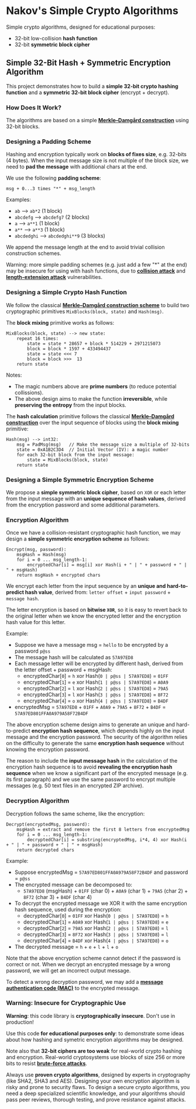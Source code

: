 # Nakov's Simple Crypto Algorithms

Simple crypto algorithms, designed for educational purposes:
  - 32-bit low-collision **hash function**
  - 32-bit **symmetric block cipher**


## Simple 32-Bit Hash + Symmetric Encryption Algorithm

This project demonstrates how to build a **simple 32-bit crypto hashing function** and a **symmetric 32-bit block cipher** (encrypt + decrypt).


### How Does It Work?

The algorithms are based on a simple **[Merkle–Damgård construction](https://en.wikipedia.org/wiki/Merkle%E2%80%93Damg%C3%A5rd_construction)**
using 32-bit blocks.


### Designing a Padding Scheme

Hashing and encryption typically work on **blocks of fixes size**, e.g. 32-bits (4 bytes).
When the input message size is not multiple of the block size, we need to **pad the message** with additional chars at the end.

We use the following **padding scheme**:
```
msg + 0...3 times "*" + msg_length
```

Examples:
  - `ab` --> `ab*2` (1 block)
  - `abcdefg` --> `abcdefg7` (2 blocks)
  - `a` --> `a**1` (1 block)
  - `a**` --> `a**3` (1 block)
  - `abcdedghi` --> `abcdedghi**9` (3 blocks)

We append the message length at the end to avoid trivial collision construction schemes.

Warning: more simple padding schemes (e.g. just add a few "*" at the end) may be insecure for using with hash functions,
due to **[collision attack](https://en.wikipedia.org/wiki/Collision_attack)** and
**[length-extension attack](https://en.wikipedia.org/wiki/Length_extension_attack)** vulnerabilities.


### Designing a Simple Crypto Hash Function

We follow the classical **[Merkle–Damgård construction scheme](https://en.wikipedia.org/wiki/Merkle%E2%80%93Damgard_construction)**
to build two cryptographic primitives `MixBlocks(block, state)` and `Hash(msg)`.

The **block mixing** primitive works as follows:

```
MixBlocks(block, state) --> new state:
    repeat 16 times:
        state = state * 28657 + block * 514229 + 2971215073
        block = block * 1597 + 433494437
        state = state <<< 7
        block = block >>>  13
    return state
```

Notes:
  - The magic numbers above are **prime numbers** (to reduce potential collissions).
  - The above design aims to make the function **irreversible**, while **preserving the entropy** from the input blocks.

The **hash calculation** primitive follows the classical **[Merkle–Damgård construction](https://en.wikipedia.org/wiki/Merkle%E2%80%93Damgard_construction)** over the input sequence of blocks using the **block mixing** primitive:

```
Hash(msg) --> int32:
    msg = PadMsg(msg)   // Make the message size a multiple of 32-bits
    state = 0xA1B2C3D4  // Initial Vector (IV): a magic number
    for each 32-bit block from the input message:
        state = MixBlocks(block, state)
    return state  
```


### Designing a Simple Symmetric Encryption Scheme

We propose a **simple symmetric block cipher**, based on `XOR` or each letter from the input message with an **unique sequence of hash values**, derived from the encryption password and some additional parameters.

### Encryption Algorithm

Once we have a collision-resistant cryptographic hash function, we may design a **simple symmetric encryption scheme** as follows:

```
Encrypt(msg, password):
    msgHash = Hash(msg)
    for i = 0 ... msg_length-1:
        encryptedChar[i] = msg[i] xor Hash(i + " | " + password + " | " + msgHash)
    return msgHash + encrypted chars
```

We encrypt each letter from the input sequence by an **unique and hard-to-predict hash value**,
derived from: `letter offset` + `input password` + `message hash`.

The letter encryption is based on **bitwise `XOR`**, so it is easy to revert back to the original letter
when we know the encrypted letter and the encryption hash value for this letter.

Example:
  - Suppose we have a message msg = `hello` to be encrypted by a password `p@ss`
  - The message hash will be calculated as `57A97ED8`
  - Each message letter will be encrypted by different hash, derived from the letter offset + password + msgHash:
    - encryptedChar[`0`] = `h` xor Hash(`0 | p@ss | 57A97ED8`) = `01FF`
    - encryptedChar[`1`] = `e` xor Hash(`1 | p@ss | 57A97ED8`) = `A0A9`
    - encryptedChar[`2`] = `l` xor Hash(`2 | p@ss | 57A97ED8`) = `79A5`
    - encryptedChar[`3`] = `l` xor Hash(`3 | p@ss | 57A97ED8`) = `8F72`
    - encryptedChar[`4`] = `o` xor Hash(`4 | p@ss | 57A97ED8`) = `B4DF`
  - encryptedMsg = `57A97ED8` + `01FF` + `A0A9` + `79A5` + `8F72` + `B4DF` = `57A97ED801FFA0A979A58F72B4DF`

The above encryption scheme design aims to generate an unique and hard-to-predict **encryption hash sequence**,
which depends highly on the input message and the encryption password. The security of the algorithm relies on
the difficulty to generate the same **encryption hash sequence** without knowing the encryption password.

The reason to include the **input message hash** in the calculation of the encryption hash sequence is to avoid
**revealing the encryption hash sequence** when we know a significant part of the encrypted message (e.g. its first paragraph)
and we use the same password to encrypt multiple messages (e.g. 50 text files in an encrypted ZIP archive).

### Decryption Algorithm

Decryption follows the same scheme, like the encryption:

```
Decrypt(encryptedMsg, password):
    msgHash = extract and remove the first 8 letters from encryptedMsg
    for i = 0 ... msg_length-1:
        decryptedChar[i] = substring(encryptedMsg, i*4, 4) xor Hash(i + " | " + password + " | " + msgHash)
    return decrypted chars
```

Example:
  - Suppose encryptedMsg = `57A97ED801FFA0A979A58F72B4DF` and password = `p@ss`
  - The encrypted message can be decomposed to:
    - `57A97ED8` (msgHash) + `01FF` (char 0) + `A0A9` (char 1) + `79A5` (char 2) + `8F72` (char 3) + `B4DF` (char 4)
  - To decrypt the encrypted message we XOR it with the same encryption hash sequence, used during the encryption:
    - decryptedChar[`0`] = `01FF` xor Hash(`0 | p@ss | 57A97ED8`) = `h`
    - decryptedChar[`1`] = `A0A9` xor Hash(`1 | p@ss | 57A97ED8`) = `e`
    - decryptedChar[`2`] = `79A5` xor Hash(`2 | p@ss | 57A97ED8`) = `l`
    - decryptedChar[`3`] = `8F72` xor Hash(`3 | p@ss | 57A97ED8`) = `l`
    - decryptedChar[`4`] = `B4DF` xor Hash(`4 | p@ss | 57A97ED8`) = `o`
  - The decrypted message = `h` + `e` + `l` + `l` + `o`

Note that the above encryption scheme cannot detect if the password is correct or not.
When we decrypt an encrypted message by a wrong password, we will get an incorrect output message.

To detect a wrong decryption password, we may add a **[message authentication code (MAC)](https://cryptobook.nakov.com/mac-and-key-derivation)** to the encrypted message.


### Warning: Insecure for Cryptographic Use

**Warning**: this code library is **cryptographically insecure**. Don't use in production!

Use this code **for educational purposes only**: to demonstrate some ideas about
how hashing and symetric encryption algorithms may be designed.

Note also that **32-bit ciphers are too weak** for real-world crypto hashing and encryption.
Real-world cryptosystems use blocks of size 256 or more bits to resist **[brute-force attacks](https://en.wikipedia.org/wiki/Brute-force_attack)**.

Always use **proven crypto algorithms**, designed by experts in cryptography (like SHA2, SHA3 and AES).
Designing your own encryption algorithm is risky and prone to security flaws. To design a secure crypto algorithms, you need a deep
specialized scientific knowledge, and your algorithms should pass peer reviews, thorough testing, and prove resistance against attacks.
